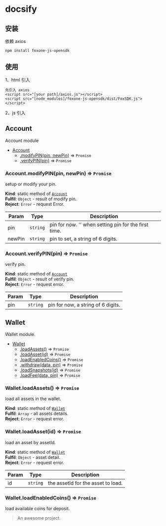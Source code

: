 # docsify

## 安装
依赖 axios 
```
npm install foxone-js-opensdk
```
## 使用
1、html 引入
```
先引入 axios 
<script src="[your path]/axios.js"></script>
<script src="[node_modules]/foxone-js-opensdk/dist/FoxSDK.js"></script>
```
2、js 引入

<a name="module_Account"></a>

## Account
Account module


* [Account](#module_Account)
    * [.modifyPIN(pin, newPin)](#module_Account.modifyPIN) ⇒ <code>Promise</code>
    * [.verifyPIN(pin)](#module_Account.verifyPIN) ⇒ <code>Promise</code>

<a name="module_Account.modifyPIN"></a>

### Account.modifyPIN(pin, newPin) ⇒ <code>Promise</code>
setup or modify your pin.

**Kind**: static method of [<code>Account</code>](#module_Account)  
**Fulfil**: <code>Object</code> - result of modify pin.  
**Reject**: <code>Error</code> - request Error.  

| Param | Type | Description |
| --- | --- | --- |
| pin | <code>string</code> | pin for now. '' when setting pin for the first time. |
| newPin | <code>string</code> | pin to set, a string of 6 digits. |

<a name="module_Account.verifyPIN"></a>

### Account.verifyPIN(pin) ⇒ <code>Promise</code>
verify pin.

**Kind**: static method of [<code>Account</code>](#module_Account)  
**Fulfil**: <code>Object</code> - result of verify pin.  
**Reject**: <code>Error</code> - request error.  

| Param | Type | Description |
| --- | --- | --- |
| pin | <code>string</code> | pin for now, a string of 6 digits. |

<a name="module_Wallet"></a>

## Wallet
Wallet module.


* [Wallet](#module_Wallet)
    * [.loadAssets()](#module_Wallet.loadAssets) ⇒ <code>Promise</code>
    * [.loadAsset(id)](#module_Wallet.loadAsset) ⇒ <code>Promise</code>
    * [.loadEnabledCoins()](#module_Wallet.loadEnabledCoins) ⇒ <code>Promise</code>
    * [.withdraw(data, pin)](#module_Wallet.withdraw) ⇒ <code>Promise</code>
    * [.loadSnapshots(id)](#module_Wallet.loadSnapshots) ⇒ <code>Promise</code>
    * [.loadFee(data, pin)](#module_Wallet.loadFee) ⇒ <code>Promise</code>

<a name="module_Wallet.loadAssets"></a>

### Wallet.loadAssets() ⇒ <code>Promise</code>
load all assets in the wallet.

**Kind**: static method of [<code>Wallet</code>](#module_Wallet)  
**Fulfil**: <code>Array</code> - all assets details.  
**Reject**: <code>Error</code> - request error.  
<a name="module_Wallet.loadAsset"></a>

### Wallet.loadAsset(id) ⇒ <code>Promise</code>
load an asset by assetId.

**Kind**: static method of [<code>Wallet</code>](#module_Wallet)  
**Fulfil**: <code>Object</code> - asset detail.  
**Reject**: <code>Error</code> - request error.  

| Param | Type | Description |
| --- | --- | --- |
| id | <code>string</code> | the assetId for the asset to load. |

<a name="module_Wallet.loadEnabledCoins"></a>

### Wallet.loadEnabledCoins() ⇒ <code>Promise</code>
load available coins for deposit.

> An awesome project.
